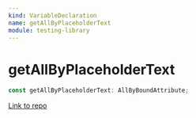 ```yaml
---
kind: VariableDeclaration
name: getAllByPlaceholderText
module: testing-library
---
```


# getAllByPlaceholderText

```ts
const getAllByPlaceholderText: AllByBoundAttribute;
```

[Link to repo](https://github.com/testing-library/angular-testing-library/blob/master/node_modules/@testing-library/dom/types/queries.d.ts#L99-L99)
